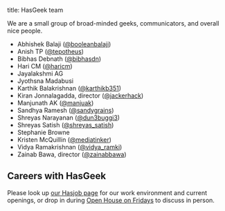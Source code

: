 title: HasGeek team

We are a small group of broad-minded geeks, communicators, and overall nice people.

* Abhishek Balaji ([@booleanbalaji](https://twitter.com/booleanbalaji))
* Anish TP ([@tepotheus](https://twitter.com/tepotheus))
* Bibhas Debnath ([@bibhasdn](https://twitter.com/bibhasdn))
* Hari CM ([@haricm](http://twitter.com/haricm))
* Jayalakshmi AG
* Jyothsna Madabusi
* Karthik Balakrishnan ([@karthikb351](https://twitter.com/karthikb351))
* Kiran Jonnalagadda, director ([@jackerhack](https://twitter.com/jackerhack))
* Manjunath AK ([@manjuak](https://twitter.com/manjuak))
* Sandhya Ramesh ([@sandygrains](https://twitter.com/sandygrains))
* Shreyas Narayanan ([@dun3buggi3](https://twitter.com/dun3buggi3))
* Shreyas Satish ([@shreyas_satish](https://twitter.com/shreyas_satish))
* Stephanie Browne
* Kristen McQuillin ([@mediatinker](https://twitter.com/mediatinker))
* Vidya Ramakrishnan ([@vidya_ramki](https://twitter.com/vidya_ramki))
* Zainab Bawa, director ([@zainabbawa](https://twitter.com/zainabbawa))

## Careers with HasGeek
Please look up [our Hasjob page](https://hasjob.co/hasgeek.com) for our work environment and current openings, or drop in during [Open House on Fridays](contact) to discuss in person.
